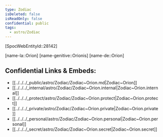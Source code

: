 ```yaml
---
type: Zodiac
isDeleted: false
isReadOnly: false
confidential: public
tags:
  - astro/Zodiac
---
```


[SpocWebEntityId::28142]



[name-la::Orion]
[name-genitive::Orionis]
[name-de::Orion]


## Confidential Links & Embeds: 
- [[../../../_public/astro/Zodiac/Zodiac~Orion.md|Zodiac~Orion]] 
- [[../../../_internal/astro/Zodiac/Zodiac~Orion.internal|Zodiac~Orion.internal]] 
- [[../../../_protect/astro/Zodiac/Zodiac~Orion.protect|Zodiac~Orion.protect]] 
- [[../../../_private/astro/Zodiac/Zodiac~Orion.private|Zodiac~Orion.private]] 
- [[../../../_personal/astro/Zodiac/Zodiac~Orion.personal|Zodiac~Orion.personal]] 
- [[../../../_secret/astro/Zodiac/Zodiac~Orion.secret|Zodiac~Orion.secret]] 
